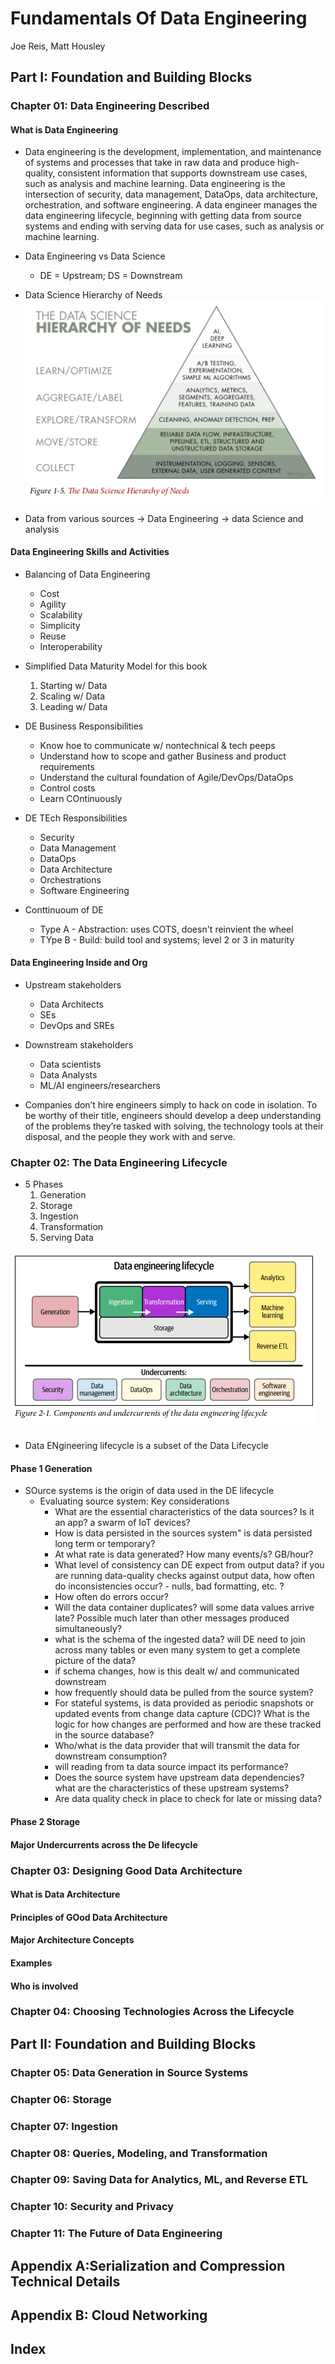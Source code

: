 # Fundamentals Of Data Engineering
Joe Reis, Matt Housley

## Part I: Foundation and Building Blocks

### Chapter 01: Data Engineering Described

#### What is Data Engineering

- Data engineering is the development, implementation, and maintenance of systems and processes that take in raw data and produce high-quality, consistent information that supports downstream use cases, such as analysis and machine learning. Data engineering is the intersection of security, data management, DataOps, data architecture, orchestration, and software engineering. A data engineer manages the data engineering lifecycle, beginning with getting data from source systems and ending with serving data for use cases, such as analysis or machine learning.

- Data Engineering vs Data Science
    - DE = Upstream; DS = Downstream 

- Data Science Hierarchy of Needs
![alt text](image-1.png)

- Data from various sources -> Data Engineering -> data Science and analysis

#### Data Engineering Skills and Activities

- Balancing of Data Engineering
    - Cost
    - Agility
    - Scalability
    - Simplicity
    - Reuse
    - Interoperability

- Simplified Data Maturity Model for this book
    1. Starting w/ Data
    2. Scaling w/ Data
    3. Leading w/ Data

- DE Business Responsibilities
    - Know hoe to communicate w/ nontechnical & tech peeps
    - Understand how to scope and gather Business and product requirements
    - Understand the cultural foundation of Agile/DevOps/DataOps
    - Control costs
    - Learn COntinuously

- DE TEch Responsibilities
    - Security
    - Data Management
    - DataOps
    - Data Architecture
    - Orchestrations
    - Software Engineering

- Conttinuoum of DE
    - Type A - Abstraction: uses COTS, doesn't reinvient the wheel
    - TYpe B - Build: build tool and systems; level 2 or 3 in maturity

#### Data Engineering Inside and Org

- Upstream stakeholders
    - Data Architects
    - SEs
    - DevOps and SREs
- Downstream stakeholders
    - Data scientists
    - Data Analysts
    - ML/AI engineers/researchers

- Companies don’t hire engineers simply to hack on code in isolation. To be worthy of their title, engineers should develop a deep understanding of the problems they’re tasked with solving, the technology tools at their disposal, and the people they work with and serve.


### Chapter 02: The Data Engineering Lifecycle

- 5 Phases
    1. Generation
    2. Storage
    3. Ingestion
    4. Transformation
    5. Serving Data

![alt text](image-2.png)

- Data ENgineering lifecycle is a subset of the  Data Lifecycle

#### Phase 1 Generation
- SOurce systems is the origin of data used in the DE lifecycle
    - Evaluating source system: Key considerations
        - What are the essential characteristics of the data sources? Is it an app? a swarm of IoT devices?
        - How is data persisted in the sources system" is data persisted long term or temporary? 
        - At what rate is data generated? How many events/s? GB/hour?
        - What level of consistency can DE expect from output data? if you are running data-quality checks against output data, how often do inconsistencies occur? - nulls, bad formatting, etc. ? 
        - How often do errors occur? 
        - Will the data container duplicates? 
        will some data values arrive late? Possible much later than other messages produced simultaneously? 
        - what is the schema of the ingested data? will DE need to join across many tables or even many system to get a complete picture of the data? 
        - if schema changes, how is this dealt w/ and communicated downstream
        - how frequently should data be pulled from the source system? 
        - For stateful systems, is data provided as periodic snapshots or updated events from change data capture (CDC)? What is the logic for how changes are performed and how are these tracked in the source database? 
        - Who/what is the data provider that will transmit the data for downstream consumption? 
        - will reading from ta data source impact its performance? 
        - Does the source system have upstream data dependencies? what are the characteristics of these upstream systems? 
        - Are data quality check in place to check for late or missing data? 

#### Phase 2 Storage




#### Major Undercurrents across the De lifecycle


### Chapter 03: Designing Good Data Architecture

#### What is Data Architecture


#### Principles of GOod Data Architecture


#### Major Architecture Concepts


#### Examples 

#### Who is involved

### Chapter 04: Choosing Technologies Across the Lifecycle


## Part II: Foundation and Building Blocks

### Chapter 05: Data Generation in Source Systems


### Chapter 06: Storage


### Chapter 07: Ingestion


### Chapter 08: Queries, Modeling, and Transformation


### Chapter 09: Saving Data for Analytics, ML, and Reverse ETL


### Chapter 10: Security and Privacy


### Chapter 11: The Future of Data Engineering


## Appendix A:Serialization and Compression Technical Details


## Appendix B: Cloud Networking


## Index
